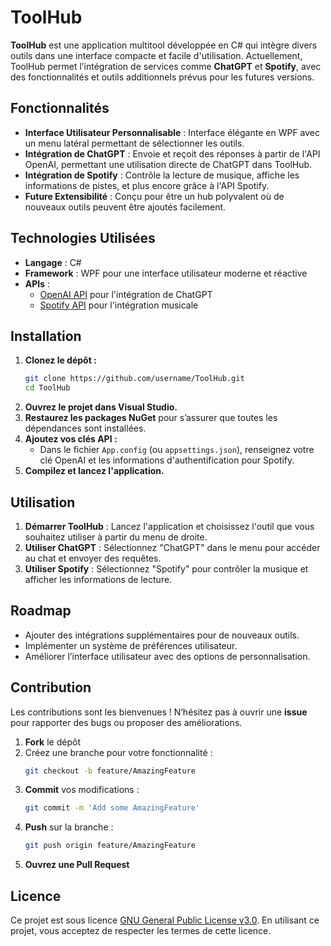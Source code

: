 # ToolHub

**ToolHub** est une application multitool développée en C# qui intègre divers outils dans une interface compacte et facile d'utilisation. Actuellement, ToolHub permet l’intégration de services comme **ChatGPT** et **Spotify**, avec des fonctionnalités et outils additionnels prévus pour les futures versions.

## Fonctionnalités

- **Interface Utilisateur Personnalisable** : Interface élégante en WPF avec un menu latéral permettant de sélectionner les outils.
- **Intégration de ChatGPT** : Envoie et reçoit des réponses à partir de l'API OpenAI, permettant une utilisation directe de ChatGPT dans ToolHub.
- **Intégration de Spotify** : Contrôle la lecture de musique, affiche les informations de pistes, et plus encore grâce à l'API Spotify.
- **Future Extensibilité** : Conçu pour être un hub polyvalent où de nouveaux outils peuvent être ajoutés facilement.

## Technologies Utilisées

- **Langage** : C#
- **Framework** : WPF pour une interface utilisateur moderne et réactive
- **APIs** :
  - [OpenAI API](https://platform.openai.com/signup) pour l'intégration de ChatGPT
  - [Spotify API](https://developer.spotify.com/dashboard/) pour l'intégration musicale

## Installation

1. **Clonez le dépôt :**
    ```bash
    git clone https://github.com/username/ToolHub.git
    cd ToolHub
    ```
2. **Ouvrez le projet dans Visual Studio.**
3. **Restaurez les packages NuGet** pour s’assurer que toutes les dépendances sont installées.
4. **Ajoutez vos clés API :**
   - Dans le fichier `App.config` (ou `appsettings.json`), renseignez votre clé OpenAI et les informations d'authentification pour Spotify.
5. **Compilez et lancez l'application.**

## Utilisation

1. **Démarrer ToolHub** : Lancez l'application et choisissez l'outil que vous souhaitez utiliser à partir du menu de droite.
2. **Utiliser ChatGPT** : Sélectionnez "ChatGPT" dans le menu pour accéder au chat et envoyer des requêtes.
3. **Utiliser Spotify** : Sélectionnez "Spotify" pour contrôler la musique et afficher les informations de lecture.

## Roadmap

- Ajouter des intégrations supplémentaires pour de nouveaux outils.
- Implémenter un système de préférences utilisateur.
- Améliorer l’interface utilisateur avec des options de personnalisation.

## Contribution

Les contributions sont les bienvenues ! N’hésitez pas à ouvrir une **issue** pour rapporter des bugs ou proposer des améliorations.

1. **Fork** le dépôt
2. Créez une branche pour votre fonctionnalité :
    ```bash
    git checkout -b feature/AmazingFeature
    ```
3. **Commit** vos modifications :
    ```bash
    git commit -m 'Add some AmazingFeature'
    ```
4. **Push** sur la branche :
    ```bash
    git push origin feature/AmazingFeature
    ```
5. **Ouvrez une Pull Request**

## Licence

Ce projet est sous licence [GNU General Public License v3.0](https://www.gnu.org/licenses/gpl-3.0.fr.html). En utilisant ce projet, vous acceptez de respecter les termes de cette licence.
